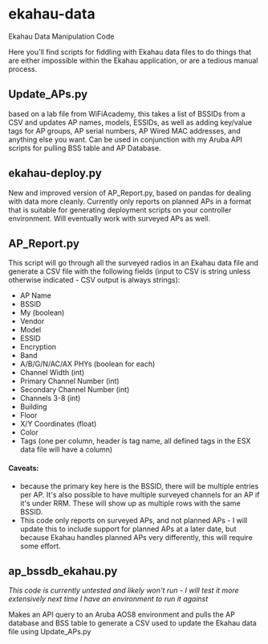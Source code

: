 # ekahau-data
Ekahau Data Manipulation Code

Here you'll find scripts for fiddling with Ekahau data files to do things that are either impossible within the Ekahau application, or are a tedious manual process. 

## Update_APs.py
based on a lab file from WiFiAcademy, this takes a list of BSSIDs from a CSV and updates AP names, models, ESSIDs, as well as adding key/value tags for AP groups, AP serial numbers, AP Wired MAC addresses, and anything else you want. Can be used in conjunction with my Aruba API scripts for pulling BSS table and AP Database. 

## ekahau-deploy.py
New and improved version of AP_Report.py, based on pandas for dealing with data more cleanly. Currently only reports on planned APs in a format that is suitable for generating deployment scripts on your controller environment. Will eventually work with surveyed APs as well. 

## AP_Report.py
This script will go through all the surveyed radios in an Ekahau data file and generate a CSV file with the following fields (input to CSV is string unless otherwise indicated - CSV output is always strings):

  * AP Name
  * BSSID
  * My (boolean)
  * Vendor
  * Model
  * ESSID
  * Encryption
  * Band
  * A/B/G/N/AC/AX PHYs (boolean for each)
  * Channel Width (int)
  * Primary Channel Number (int)
  * Secondary Channel Number (int)
  * Channels 3-8 (int)
  * Building
  * Floor
  * X/Y Coordinates (float)
  * Color
  * Tags (one per column, header is tag name, all defined tags in the ESX data file will have a column)
  
#### Caveats:
* because the primary key here is the BSSID, there will be multiple entries per AP. It's also possible to have multiple surveyed channels for an AP if it's under RRM. These will show up as multiple rows with the same BSSID. 
* This code only reports on surveyed APs, and not planned APs - I will update this to include support for planned APs at a later date, but because Ekahau handles planned APs very differently, this will require some effort.

## ap_bssdb_ekahau.py

*This code is currently untested and likely won't run - I will test it more extensively next time I have an environment to run it against*

Makes an API query to an Aruba AOS8 environment and pulls the AP database and BSS table to generate a CSV used to update the Ekahau data file using Update_APs.py
